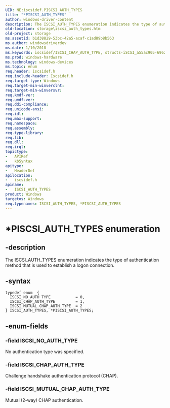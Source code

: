 ```yaml
---
UID: NE:iscsidef.PISCSI_AUTH_TYPES
title: "*PISCSI_AUTH_TYPES"
author: windows-driver-content
description: The ISCSI_AUTH_TYPES enumeration indicates the type of authentication method that is used to establish a logon connection.
old-location: storage\iscsi_auth_types.htm
old-project: storage
ms.assetid: b1d38829-53bc-42a5-acaf-c1ad89b8b563
ms.author: windowsdriverdev
ms.date: 1/10/2018
ms.keywords: iscsidef/ISCSI_CHAP_AUTH_TYPE, structs-iSCSI_a55ac905-6962-416f-a197-778a24eae524.xml, iscsidef/ISCSI_NO_AUTH_TYPE, PISCSI_AUTH_TYPES enumeration pointer [Storage Devices], ISCSI_CHAP_AUTH_TYPE, iscsidef/ISCSI_MUTUAL_CHAP_AUTH_TYPE, *PISCSI_AUTH_TYPES, storage.iscsi_auth_types, ISCSI_NO_AUTH_TYPE, iscsidef/PISCSI_AUTH_TYPES, ISCSI_AUTH_TYPES enumeration [Storage Devices], iscsidef/ISCSI_AUTH_TYPES, ISCSI_MUTUAL_CHAP_AUTH_TYPE, ISCSI_AUTH_TYPES, PISCSI_AUTH_TYPES
ms.prod: windows-hardware
ms.technology: windows-devices
ms.topic: enum
req.header: iscsidef.h
req.include-header: Iscsidef.h
req.target-type: Windows
req.target-min-winverclnt: 
req.target-min-winversvr: 
req.kmdf-ver: 
req.umdf-ver: 
req.ddi-compliance: 
req.unicode-ansi: 
req.idl: 
req.max-support: 
req.namespace: 
req.assembly: 
req.type-library: 
req.lib: 
req.dll: 
req.irql: 
topictype:
-	APIRef
-	kbSyntax
apitype:
-	HeaderDef
apilocation:
-	iscsidef.h
apiname:
-	ISCSI_AUTH_TYPES
product: Windows
targetos: Windows
req.typenames: ISCSI_AUTH_TYPES, *PISCSI_AUTH_TYPES
---
```


# *PISCSI_AUTH_TYPES enumeration


## -description


The ISCSI_AUTH_TYPES enumeration indicates the type of authentication method that is used to establish a logon connection. 


## -syntax


````
typedef enum  { 
  ISCSI_NO_AUTH_TYPE           = 0,
  ISCSI_CHAP_AUTH_TYPE         = 1,
  ISCSI_MUTUAL_CHAP_AUTH_TYPE  = 2
} ISCSI_AUTH_TYPES, *PISCSI_AUTH_TYPES;
````


## -enum-fields




### -field ISCSI_NO_AUTH_TYPE

No authentication type was specified. 


### -field ISCSI_CHAP_AUTH_TYPE

Challenge handshake authentication protocol (CHAP).


### -field ISCSI_MUTUAL_CHAP_AUTH_TYPE

Mutual (2-way) CHAP authentication.

